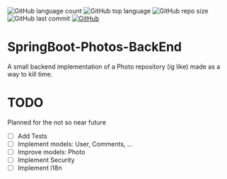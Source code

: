 ![GitHub language count](https://img.shields.io/github/languages/count/rhacs/springboot-photos-backend?style=flat-square) ![GitHub top language](https://img.shields.io/github/languages/top/rhacs/springboot-photos-backend?style=flat-square) ![GitHub repo size](https://img.shields.io/github/repo-size/rhacs/springboot-photos-backend?style=flat-square) ![GitHub last commit](https://img.shields.io/github/last-commit/rhacs/springboot-photos-backend?style=flat-square) [![GitHub](https://img.shields.io/github/license/rhacs/springboot-photos-backend?style=flat-square)](LICENSE.md)

# SpringBoot-Photos-BackEnd
A small backend implementation of a Photo repository (ig like) made as a way to kill time.

# TODO
Planned for the not so near future

- [ ] Add Tests
- [ ] Implement models: User, Comments, ...
- [ ] Improve models: Photo
- [ ] Implement Security
- [ ] Implement i18n
